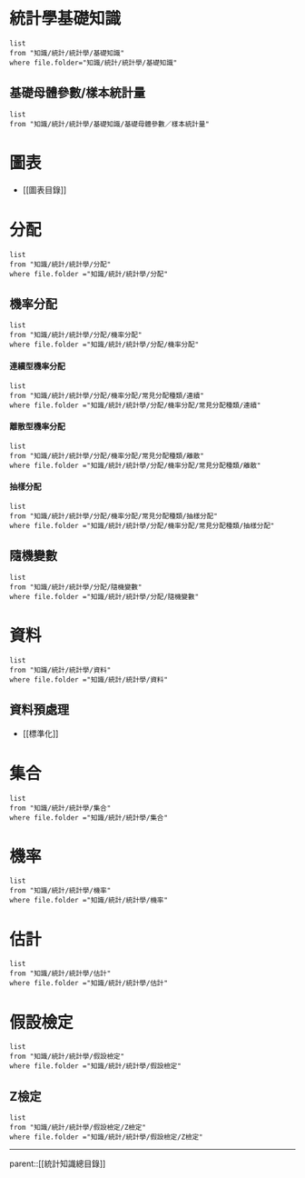 # 統計學基礎知識
```dataview
list
from "知識/統計/統計學/基礎知識"
where file.folder="知識/統計/統計學/基礎知識"
```
## 基礎母體參數/樣本統計量
```dataview
list
from "知識/統計/統計學/基礎知識/基礎母體參數／樣本統計量"
```
# 圖表
- [[圖表目錄]]
# 分配
```dataview
list
from "知識/統計/統計學/分配"
where file.folder ="知識/統計/統計學/分配"
```
## 機率分配
```dataview
list
from "知識/統計/統計學/分配/機率分配"
where file.folder ="知識/統計/統計學/分配/機率分配"
```
#### 連續型機率分配
```dataview
list
from "知識/統計/統計學/分配/機率分配/常見分配種類/連續"
where file.folder ="知識/統計/統計學/分配/機率分配/常見分配種類/連續"
```
#### 離散型機率分配
```dataview
list
from "知識/統計/統計學/分配/機率分配/常見分配種類/離散"
where file.folder ="知識/統計/統計學/分配/機率分配/常見分配種類/離散"
```
#### 抽樣分配
```dataview
list
from "知識/統計/統計學/分配/機率分配/常見分配種類/抽樣分配"
where file.folder ="知識/統計/統計學/分配/機率分配/常見分配種類/抽樣分配"
```
## 隨機變數
```dataview
list
from "知識/統計/統計學/分配/隨機變數"
where file.folder ="知識/統計/統計學/分配/隨機變數"
```
# 資料
```dataview
list
from "知識/統計/統計學/資料"
where file.folder ="知識/統計/統計學/資料"
```
## 資料預處理
- [[標準化]]
# 集合
```dataview
list
from "知識/統計/統計學/集合"
where file.folder ="知識/統計/統計學/集合"
```
# 機率
```dataview
list
from "知識/統計/統計學/機率"
where file.folder ="知識/統計/統計學/機率"
```
# 估計
```dataview
list
from "知識/統計/統計學/估計"
where file.folder ="知識/統計/統計學/估計"
```
# 假設檢定
```dataview
list
from "知識/統計/統計學/假設檢定"
where file.folder ="知識/統計/統計學/假設檢定"
```
## Z檢定
```dataview
list
from "知識/統計/統計學/假設檢定/Z檢定"
where file.folder ="知識/統計/統計學/假設檢定/Z檢定"
```
- - -
parent::[[統計知識總目錄]]